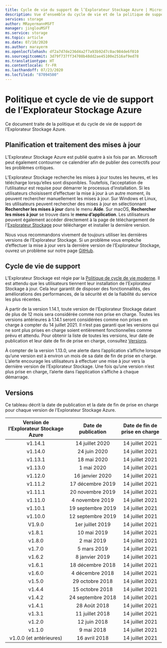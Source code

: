 ```yaml
---
title: Cycle de vie du support de l’Explorateur Stockage Azure | Microsoft Docs
description: Vue d’ensemble du cycle de vie et de la politique de support pour l’Explorateur Stockage Azure
services: storage
author: MRayermannMSFT
manager: jinglouMSFT
ms.service: storage
ms.topic: article
ms.date: 07/10/2020
ms.author: marayerm
ms.openlocfilehash: df2a7d7de236d4a2f7a93b92d7c0ac984de6f010
ms.sourcegitcommit: 3d79f737ff34708b48dd2ae45100e2516af9ed78
ms.translationtype: HT
ms.contentlocale: fr-FR
ms.lasthandoff: 07/23/2020
ms.locfileid: "87094500"
---
```

# <a name="azure-storage-explorer-support-lifecycle-and-policy"></a>Politique et cycle de vie de support de l’Explorateur Stockage Azure

Ce document traite de la politique et du cycle de vie de support de l’Explorateur Stockage Azure.

## <a name="update-schedule-and-process"></a>Planification et traitement des mises à jour

L’Explorateur Stockage Azure est publié quatre à six fois par an. Microsoft peut également contourner ce calendrier afin de publier des correctifs pour les problèmes critiques.

L’Explorateur Stockage recherche les mises à jour toutes les heures, et les télécharge lorsqu’elles sont disponibles. Toutefois, l’acceptation de l’utilisateur est requise pour démarrer le processus d’installation. Si les utilisateurs choisissent d’effectuer la mise à jour à un autre moment, ils peuvent rechercher manuellement les mises à jour. Sur Windows et Linux, les utilisateurs peuvent rechercher des mises à jour en sélectionnant **Rechercher les mises à jour** dans le menu **Aide**. Sur macOS, **Rechercher les mises à jour** se trouve dans le **menu d’application**. Les utilisateurs peuvent également accéder directement à la page de téléchargement de l'[Explorateur Stockage](https://azure.microsoft.com/features/storage-explorer/) pour télécharger et installer la dernière version.

Nous vous recommandons vivement de toujours utiliser les dernières versions de l’Explorateur Stockage. Si un problème vous empêche d’effectuer la mise à jour vers la dernière version de l’Explorateur Stockage, ouvrez un problème sur notre page [GitHub](https://github.com/microsoft/AzureStorageExplorer).

## <a name="support-lifecycle"></a>Cycle de vie de support

L’Explorateur Stockage est régie par la [Politique de cycle de vie moderne](https://support.microsoft.com/help/30881/modern-lifecycle-policy). Il est attendu que les utilisateurs tiennent leur installation de l’Explorateur Stockage à jour. Cela leur garantit de disposer des fonctionnalités, des améliorations des performances, de la sécurité et de la fiabilité du service les plus récentes.

À partir de la version 1.14.1, toute version de l’Explorateur Stockage datant de plus de 12 mois sera considérée comme non prise en charge. Toutes les versions antérieures à 1.14.1 seront considérées comme non prises en charge à compter du 14 juillet 2021. Il n’est pas garanti que les versions qui ne sont plus prises en charge soient entièrement fonctionnelles comme prévu et attendu. Pour obtenir la liste de toutes les versions, leur date de publication et leur date de fin de prise en charge, consultez [Versions](#releases).

À compter de la version 1.13.0, une alerte dans l’application s’affiche lorsque qu’une version est à environ un mois de sa date de fin de prise en charge. L’alerte encourage les utilisateurs à effectuer une mise à jour vers la dernière version de l’Explorateur Stockage. Une fois qu’une version n’est plus prise en charge, l’alerte dans l’application s’affiche à chaque démarrage.

## <a name="releases"></a>Versions

Ce tableau décrit la date de publication et la date de fin de prise en charge pour chaque version de l’Explorateur Stockage Azure.

| Version de l’Explorateur Stockage Azure  | Date de publication       | Date de fin de prise en charge |
|:-------------------------:|:------------------:|:-------------------:|
| v1.14.1                   | 14 juillet 2020      | 14 juillet 2021       |
| v1.14.0                   | 24 juin 2020      | 14 juillet 2021       |
| v1.13.1                   | 18 mai 2020       | 14 juillet 2021       |
| v1.13.0                   | 1 mai 2020        | 14 juillet 2021       |
| v1.12.0                   | 16 janvier 2020   | 14 juillet 2021       |
| v1.11.2                   | 17 décembre 2019  | 14 juillet 2021       |
| v1.11.1                   | 20 novembre 2019  | 14 juillet 2021       |
| v1.11.0                   | 4 novembre 2019   | 14 juillet 2021       |
| v1.10.1                   | 19 septembre 2019 | 14 juillet 2021       |
| v1.10.0                   | 12 septembre 2019 | 14 juillet 2021       |
| V1.9.0                    | 1er juillet 2019       | 14 juillet 2021       |
| v1.8.1                    | 10 mai 2019       | 14 juillet 2021       |
| v1.8.0                    | 2 mai 2019        | 14 juillet 2021       |
| v1.7.0                    | 5 mars 2019      | 14 juillet 2021       |
| v1.6.2                    | 8 janvier 2019    | 14 juillet 2021       |
| v1.6.1                    | 18 décembre 2018  | 14 juillet 2021       |
| v1.6.0                    | 4 décembre 2018   | 14 juillet 2021       |
| v1.5.0                    | 29 octobre 2018   | 14 juillet 2021       |
| v1.4.4                    | 15 octobre 2018   | 14 juillet 2021       |
| v1.4.2                    | 24 septembre 2018 | 14 juillet 2021       |
| v1.4.1                    | 28 Août 2018    | 14 juillet 2021       |
| v1.3.1                    | 11 juillet 2018      | 14 juillet 2021       |
| v1.2.0                    | 12 juin 2018      | 14 juillet 2021       |
| v1.1.0                    | 9 mai 2018        | 14 juillet 2021       |
| v1.0.0 (et antérieures)        | 16 avril 2018     | 14 juillet 2021       |
